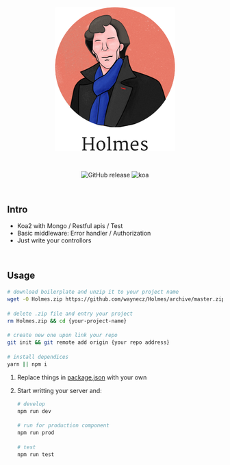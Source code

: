 <br>

<p align="center">
  <img width="280px" src="./holmes-logo.png" alt="logo" />
</p>
<br>

<p align="center">
  <img alt="GitHub release" src="https://img.shields.io/badge/release-v1.0.0-orange.svg?style=for-the-badge"/>
  <img alt="koa" src="https://img.shields.io/badge/koa-2-green.svg?style=for-the-badge"/>
</p>

<br>

## Intro

- Koa2 with Mongo / Restful apis / Test
- Basic middleware: Error handler / Authorization
- Just write your controllors

<br>

## Usage

```bash
# download boilerplate and unzip it to your project name
wget -O Holmes.zip https://github.com/waynecz/Holmes/archive/master.zip && unzip Holmes.zip && mv Holmes-master {your project name}

# delete .zip file and entry your project
rm Holmes.zip && cd {your-project-name}

# create new one upon link your repo
git init && git remote add origin {your repo address}

# install dependices
yarn || npm i
```

1.  Replace things in [package.json](./package.json) with your own
2.  Start writting your server and:

    ```bash
    # develop
    npm run dev

    # run for production component
    npm run prod

    # test
    npm run test
    ```

